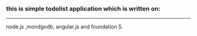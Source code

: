 ### this is simple todolist application which is written on:

---
node.js ,mondgodb, angular.js and foundation 5.
